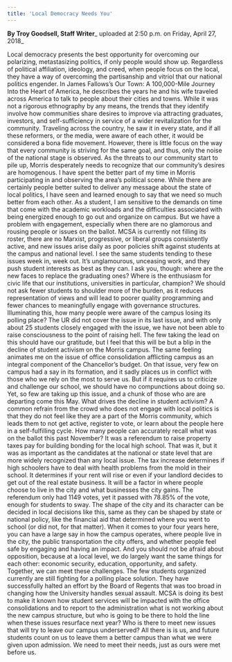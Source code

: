 ```yaml
---
title: 'Local Democracy Needs You'
---
```


**By Troy Goodsell, Staff Writer**_ uploaded at 2:50 p.m. on Friday, April 27, 2018_

Local democracy presents the best opportunity for overcoming our polarizing, metastasizing politics, if only people would show up.
Regardless of political affiliation, ideology, and creed, when people focus on the local, they have a way of overcoming the partisanship and vitriol that our national politics engender. In James Fallows’s Our Town: A 100,000-Mile Journey Into the Heart of America, he describes the years he and his wife traveled across America to talk to people about their cities and towns. While it was not a rigorous ethnography by any means, the trends that they identify involve how communities share desires to improve via attracting graduates, investors, and self-sufficiency in service of a wider revitalization for the community. Traveling across the country, he saw it in every state, and if all these reformers, or the media, were aware of each other, it would be considered a bona fide movement. However, there is little focus on the way that every community is striving for the same goal, and thus, only the noise of the national stage is observed. As the threats to our community start to pile up, Morris desperately needs to recognize that our community’s desires are homogenous.
I have spent the better part of my time in Morris participating in and observing the area’s political scene. While there are certainly people better suited to deliver any message about the state of local politics, I have seen and learned enough to say that we need so much better from each other. As a student, I am sensitive to the demands on time that come with the academic workloads and the difficulties associated with being energized enough to go out and organize on campus. But we have a problem with engagement, especially when there are no glamorous and rousing people or issues on the ballot. MCSA is currently not filling its roster, there are no Marxist, progressive, or liberal groups consistently active, and new issues arise daily as poor policies shift against students at the campus and national level. I see the same students tending to these issues week in, week out. It’s unglamourous, unceasing work, and they push student interests as best as they can. 
I ask you, though: where are the new faces to replace the graduating ones? Where is the enthusiasm for civic life that our institutions, universities in particular, champion? We should not ask fewer students to shoulder more of the burden, as it reduces representation of views and will lead to poorer quality programming and fewer chances to meaningfully engage with governance structures. 
Illuminating this, how many people were aware of the campus losing its polling place? The UR did not cover the issue in its last issue, and with only about 25 students closely engaged with the issue, we have not been able to raise consciousness to the point of raising hell. The few taking the lead on this should have our gratitude, but I feel that this will be but a blip in the decline of student activism on the Morris campus. The same feeling animates me on the issue of office consolidation afflicting campus as an integral component of the Chancellor’s budget. On that issue, very few on campus had a say in its formation, and it sadly places us in conflict with those who we rely on the most to serve us. But if it requires us to criticize and challenge our school, we should have no compunctions about doing so. Yet, so few are taking up this issue, and a chunk of those who are are departing come this May. 
What drives the decline in student activism? A common refrain from the crowd who does not engage with local politics is that they do not feel like they are a part of the Morris community, which leads them to not get active, register to vote, or learn about the people here in a self-fulfilling cycle.
How many people can accurately recall what was on the ballot this past November? It was a referendum to raise property taxes pay for building bonding for the local high school. That was it, but it was as important as the candidates at the national or state level that are more widely recognized than any local issue. The tax increase determines if high schoolers have to deal with health problems from the mold in their school. It determines if your rent will rise or even if your landlord decides to get out of the real estate business. It will be a factor in where people choose to live in the city and what businesses the city gains. The referendum only had 1149 votes, yet it passed with 78.85% of the vote, enough for students to sway. The shape of the city and its character can be decided in local decisions like this, same as they can be shaped by state or national policy, like the financial aid that determined where you went to school (or did not, for that matter). When it comes to your four years here, you can have a large say in how the campus operates, where people live in the city, the public transportation the city offers, and whether people feel safe by engaging and having an impact. And you should not be afraid about opposition, because at a local level, we do largely want the same things for each other: economic security, education, opportunity, and safety. 
Together, we can meet these challenges. The few students organized currently are still fighting for a polling place solution. They have successfully halted an effort by the Board of Regents that was too broad in changing how the University handles sexual assault. MCSA is doing its best to make it known how student services will be impacted with the office consolidations and to report to the administration what is not working about the new campus structure, but who is going to be there to hold the line when these issues resurface next year? Who is there to meet new issues that will try to leave our campus underserved? All there is is us, and future students count on us to leave them a better campus than what we were given upon admission. We need to meet their needs, just as ours were met before us.